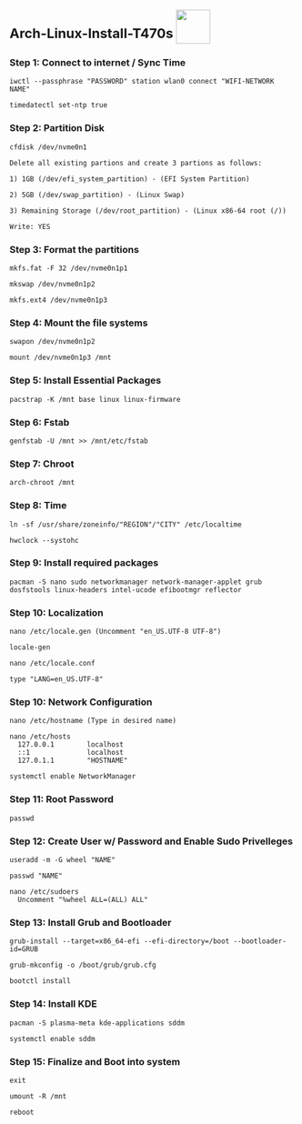 #  <sup>Arch-Linux-Install-T470s </sup> <img src="https://res.cloudinary.com/practicaldev/image/fetch/s--ndNn_V3d--/c_limit%2Cf_auto%2Cfl_progressive%2Cq_auto%2Cw_800/https://dev-to-uploads.s3.amazonaws.com/i/tuhli2hqgo0h8723vd51.png" width="60">

### Step 1: Connect to internet / Sync Time
```
iwctl --passphrase "PASSWORD" station wlan0 connect "WIFI-NETWORK NAME"

timedatectl set-ntp true
```

### Step 2: Partition Disk
```
cfdisk /dev/nvme0n1

Delete all existing partions and create 3 partions as follows:

1) 1GB (/dev/efi_system_partition) - (EFI System Partition)

2) 5GB (/dev/swap_partition) - (Linux Swap)

3) Remaining Storage (/dev/root_partition) - (Linux x86-64 root (/))

Write: YES
```

### Step 3: Format the partitions
```
mkfs.fat -F 32 /dev/nvme0n1p1

mkswap /dev/nvme0n1p2

mkfs.ext4 /dev/nvme0n1p3
```

### Step 4: Mount the file systems
```
swapon /dev/nvme0n1p2

mount /dev/nvme0n1p3 /mnt
```

### Step 5: Install Essential Packages
```
pacstrap -K /mnt base linux linux-firmware
```

### Step 6: Fstab
```
genfstab -U /mnt >> /mnt/etc/fstab
```

### Step 7: Chroot
```
arch-chroot /mnt
```

### Step 8: Time
```
ln -sf /usr/share/zoneinfo/"REGION"/"CITY" /etc/localtime

hwclock --systohc
```

### Step 9: Install required packages
```
pacman -S nano sudo networkmanager network-manager-applet grub dosfstools linux-headers intel-ucode efibootmgr reflector
```

### Step 10: Localization
```
nano /etc/locale.gen (Uncomment "en_US.UTF-8 UTF-8")

locale-gen

nano /etc/locale.conf

type "LANG=en_US.UTF-8"
```

### Step 10: Network Configuration
```
nano /etc/hostname (Type in desired name)

nano /etc/hosts
  127.0.0.1        localhost
  ::1              localhost
  127.0.1.1        "HOSTNAME"

systemctl enable NetworkManager
```

### Step 11: Root Password
```
passwd
```

### Step 12: Create User w/ Password and Enable Sudo Privelleges
```
useradd -m -G wheel "NAME"

passwd "NAME"

nano /etc/sudoers
  Uncomment "%wheel ALL=(ALL) ALL"
```

### Step 13: Install Grub and Bootloader
```
grub-install --target=x86_64-efi --efi-directory=/boot --bootloader-id=GRUB

grub-mkconfig -o /boot/grub/grub.cfg

bootctl install
```


### Step 14: Install KDE
```
pacman -S plasma-meta kde-applications sddm

systemctl enable sddm
```

### Step 15: Finalize and Boot into system
```
exit

umount -R /mnt

reboot
```
